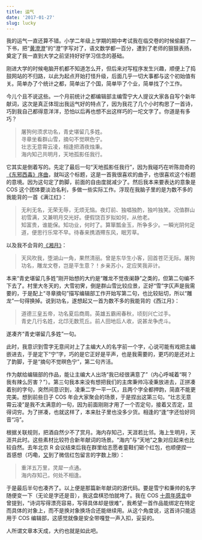 ```yaml
---
title: 运气
date: '2017-01-27'
slug: lucky
---
```


我的运气一直还算不错。小学二年级上学期的期中考试我在临交卷的时候偷翻了一下书，把“[黄澄澄](http://www.060s.com/tools/kewen/file.php?id=%253DwOzvfMMycTN)”的“澄”字写对了，语文数学都一百分，遭到了老师的狠狠表扬，奠定了我一直到大学之前坚持好好学习信念的基础。

刚进大学的时候电脑开机都不知道怎么开，但后来对写程序发生兴趣，顺便上了捣鼓网站的不归路，以此为起点开始打怪升级，后面几乎一切大事都与这个初始值有关。简单办了个统计之都，简单出了个国，简单毕了个业，简单找了个工作。

今儿个且不说这些。一个月前统计之都编辑部主编雪宁大人提议大家各自写个新年献词，这次是真正体现出我运气好的特点了，因为我花了几个小时构思了一首诗，巧到我自己都得意洋洋，恐怕以后再也想不出这样巧的一坨文字了。你道是有多巧？

> 屠狗何须求功名，青史堪留几多姓。  
寻章坐看群山雪，摘句不觉暝色宁。  
壮志无意霄云凌，相逢把酒夜烛秉。  
海内知己共明月，天地孤影任我行。

它其实是倒着写的。先定了最后一句“天地孤影任我行”，因为我碰巧在听陈勋奇的[《东邪西毒》序曲](http://music.163.com/#/m/song?id=393697)，就叫这个标题，这是一首我很喜欢的曲子，也很喜欢这个标题的意境。因为这句定了韵脚，前面的自由度就减少了。然后我本来要表达的意象是 COS 这个团体要淡泊名利，多做一些实际工作。浮现在我脑子里的是为数不多的我能背的一首《满江红》：

> 无利无名，无荣无辱，无烦无恼。夜灯前、独唱独酌，独吟独笑。况值群山初雪满，又兼明月交光好。便假饶百岁拟如何，从他老。  
知富贵，谁能保。知功业，何时了。算箪瓢金玉，所争多少。一瞬光阴何足道，便思行乐常不早。待春来携酒殢东风，眠芳草。

以及我不会背的[《湘月》](/cn/2014/01/romance-in-rain/)：

> 天风吹我，堕湖山一角，果然清丽。曾是东华生小客，回首苍茫无际。屠狗功名，雕龙文卷，岂是平生意？！乡亲苏小，定应笑我非计。

本来“青史堪留几多姓”刚开始想的大约是“雕龙不觉夜阑静”之类的，但第二句编不下去了。村里大冬天的，大雪初霁，倒是群山雪比较应景，正好“雪”字仄声是我需要的，于是配上“寻章摘句”描写编辑部工作开始写第二句，也比较贴切，所以“雕龙”一句得换掉。说到功名，遂想起又一首为数不多的我能背的《西江月》：

> 道德三皇五帝，功名夏后商周。英雄五霸闹春秋，顷刻兴亡过手。  
青史几行名姓，北邙无数荒丘。前人田地后人收，说甚龙争虎斗。

遂凑齐“青史堪留几多姓”一句。

此时，我意识到雪字无意间对上了主编大人的名字前一个字，心说可能有戏把主编嵌进去，于是定下“宁”字，巧的是它正好是平声，也是我需要的，更巧的是还对上了韵脚，于是“摘句不觉暝色宁”，第二句齐活。

作为献给编辑部的作品，能让主编大人出场“我已经很满意了”（内心呼喊着“啊？我有辣么厉害？”）。第三句我本来没有想把我们的主席秉帅冯凌秉放进去，正拼凑着别的字句，突然间意识到，凌秉二字一平一仄，且两个字全都押韵，简直不能更完美。想到前些日子 COS 年会大家聚会的场景，于是捏出这第三句。“壮志无意霄云凌”是我不太满意的一句，因为前面刚刚才用了一个否定句，接着又否定，显得词穷。为了拼凑，也就这样了，本来肚子里也没多少货。相逢的“逢”字还恰好同音“冯”。

根据关联规则，把酒自然少不了赏月。海内存知己，天涯若比邻。海上生明月，天涯共此时。这些素材比较符合新年献词的场景。“海内”与“天地”之象对应起来也比较自然。去年北京 R 会议结束后我在群里给志愿者童鞋们砸个红包，也顺便捏一首感想（巧嘞，[又](/cn/2015/09/memory/)到了微信红包留言的字数上限）：

> 重洋五万里，灵犀一点通。  
海内存知己，何处不相逢。

于是最后半句也凑齐了。以上便是那篇新年献词的源代码。要是雪宁和秉帅的名字随便变一下（无论是字还是音），我这盘棋恐怕就垮了。我在 COS [十周年感言](http://cos.name/2016/05/cos10-anniversery-yihui/)中曾提到，“诗词写得漂亮容易，写得具体却是很难”，我希望一首作品能绑定在特定而具体的对象上，而不是换对象换场合还能继续用。从这个角度说，这首诗只能适用于 COS 编辑部，这感觉就像是安全带嘎登一声入扣，妥妥的。

人所谓文章本天成，大约也就是如此吧。
